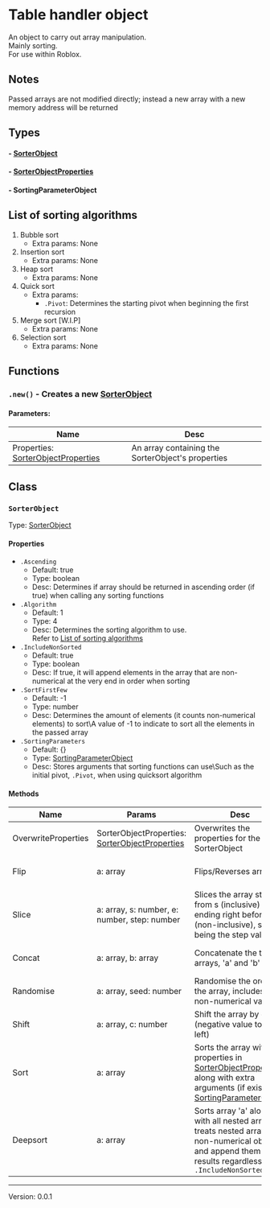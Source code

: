 # Table handler object

An object to carry out array manipulation.  
Mainly sorting.  
For use within Roblox.  

## Notes
Passed arrays are not modified directly; instead a new array with a new memory address will be returned

## Types
#### - [SorterObject](https://github.com/ballgoesvroomvroom/TableHandler#sorterobject)
#### - [SorterObjectProperties](https://github.com/ballgoesvroomvroom/TableHandler#properties)
#### - SortingParameterObject

## List of sorting algorithms
1. Bubble sort
	- Extra params: None
2. Insertion sort
	- Extra params: None
3. Heap sort
	- Extra params: None
4. Quick sort
	- Extra params:
		- `.Pivot`: Determines the starting pivot when beginning the first recursion
5. Merge sort [W.I.P]
	- Extra params: None
6. Selection sort
	- Extra params: None

## Functions
### `.new()` - Creates a new [SorterObject](https://github.com/ballgoesvroomvroom/TableHandler#sorterobject)
#### Parameters:
| Name | Desc|
| ---- | ----|
| Properties: [SorterObjectProperties](https://github.com/ballgoesvroomvroom/TableHandler#--sorterobjectproperties) | An array containing the SorterObject's properties |

## Class
### `SorterObject`
Type: [SorterObject](https://github.com/ballgoesvroomvroom/TableHandler#--sorterobject)

#### Properties
- `.Ascending`
	- Default: true
	- Type: boolean
	- Desc: Determines if array should be returned in ascending order (if true) when calling any sorting functions
- `.Algorithm`
	- Default: 1
	- Type: 4
	- Desc: Determines the sorting algorithm to use.<br />Refer to [List of sorting algorithms](https://github.com/ballgoesvroomvroom/TableHandler#list-of-sorting-algorithms)
- `.IncludeNonSorted`
	- Default: true
	- Type: boolean
	- Desc: If true, it will append elements in the array that are non-numerical at the very end in order when sorting
- `.SortFirstFew`
	- Default: -1
	- Type: number
	- Desc: Determines the amount of elements (it counts non-numerical elements) to sort\A value of -1 to indicate to sort all the elements in the passed array
- `.SortingParameters`
	- Default: {}
	- Type: [SortingParameterObject](https://github.com/ballgoesvroomvroom/TableHandler#--sortingparameterobject)
	- Desc: Stores arguments that sorting functions can use\Such as the initial pivot, `.Pivot`, when using quicksort algorithm

#### Methods
| Name | Params | Desc | Returns
| ---- | ----| ----| ----|
| OverwriteProperties | SorterObjectProperties: [SorterObjectProperties](https://github.com/ballgoesvroomvroom/TableHandler#--sorterobjectproperties) | Overwrites the properties for the SorterObject | nil |
| Flip | a: array | Flips/Reverses array 'a' | Returns the flipped array of 'a' | Flipped array of 'a'
| Slice | a: array, s: number, e: number, step: number | Slices the array starting from s (inclusive) and ending right before e (non-inclusive), step being the step value | Sliced array of 'a'
| Concat | a: array, b: array | Concatenate the two arrays, 'a' and 'b' | Concatenated array from 'a' and 'b'
| Randomise | a: array, seed: number | Randomise the order of the array, includes non-numerical values | Randomised array of 'a'
| Shift | a: array, c: number | Shift the array by c (negative value to shift left) | Shifted array of 'a'
| Sort | a: array | Sorts the array with the properties in [SorterObjectProperties](https://github.com/ballgoesvroomvroom/TableHandler#--sorterobjectproperties) along with extra arguments (if exists), [SortingParameterObject](https://github.com/ballgoesvroomvroom/TableHandler#--sortingparameterobject) | Sorted array of 'a'
| Deepsort | a: array | Sorts array 'a' along with all nested arrays, treats nested arrays as non-numerical objects and append them to the results regardless of `.IncludeNonSorted` | Sorted array of 'a', along with its nested arrays

---

Version: 0.0.1